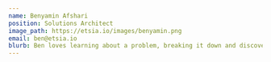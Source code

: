 ```yaml
---
name: Benyamin Afshari
position: Solutions Architect
image_path: https://etsia.io/images/benyamin.png
email: ben@etsia.io
blurb: Ben loves learning about a problem, breaking it down and discovering an efficient way to solve it.
---
```

